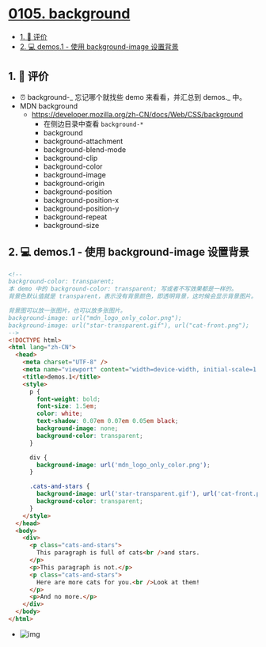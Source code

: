 # [0105. background](https://github.com/tnotesjs/TNotes.javascript/tree/main/notes/0105.%20background)

<!-- region:toc -->

- [1. 🫧 评价](#1--评价)
- [2. 💻 demos.1 - 使用 background-image 设置背景](#2--demos1---使用-background-image-设置背景)

<!-- endregion:toc -->

## 1. 🫧 评价

- ⏰ background-_ 忘记哪个就找些 demo 来看看，并汇总到 demos._ 中。
- MDN background
  - https://developer.mozilla.org/zh-CN/docs/Web/CSS/background
    - 在侧边目录中查看 `background-*`
    - background
    - background-attachment
    - background-blend-mode
    - background-clip
    - background-color
    - background-image
    - background-origin
    - background-position
    - background-position-x
    - background-position-y
    - background-repeat
    - background-size

## 2. 💻 demos.1 - 使用 background-image 设置背景

```html
<!-- 
background-color: transparent;
本 demo 中的 background-color: transparent; 写或者不写效果都是一样的。
背景色默认值就是 transparent，表示没有背景颜色，即透明背景，这时候会显示背景图片。

背景图可以放一张图片，也可以放多张图片。
background-image: url("mdn_logo_only_color.png");
background-image: url("star-transparent.gif"), url("cat-front.png");
-->
<!DOCTYPE html>
<html lang="zh-CN">
  <head>
    <meta charset="UTF-8" />
    <meta name="viewport" content="width=device-width, initial-scale=1.0" />
    <title>demos.1</title>
    <style>
      p {
        font-weight: bold;
        font-size: 1.5em;
        color: white;
        text-shadow: 0.07em 0.07em 0.05em black;
        background-image: none;
        background-color: transparent;
      }

      div {
        background-image: url('mdn_logo_only_color.png');
      }

      .cats-and-stars {
        background-image: url('star-transparent.gif'), url('cat-front.png');
        background-color: transparent;
      }
    </style>
  </head>
  <body>
    <div>
      <p class="cats-and-stars">
        This paragraph is full of cats<br />and stars.
      </p>
      <p>This paragraph is not.</p>
      <p class="cats-and-stars">
        Here are more cats for you.<br />Look at them!
      </p>
      <p>And no more.</p>
    </div>
  </body>
</html>
```

- ![img](https://cdn.jsdelivr.net/gh/tnotesjs/imgs@main/2024-12-03-15-23-27.png)
